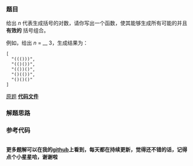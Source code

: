 ### 题目
给出  _n_  代表生成括号的对数，请你写出一个函数，使其能够生成所有可能的并且 **有效的** 括号组合。

例如，给出  _n_ = __ 3，生成结果为：

    
    
    [
      "((()))",
      "(()())",
      "(())()",
      "()(())",
      "()()()"
    ]
    

[原题](https://leetcode-cn.com/problems/generate-parentheses/)    **[代码文件]()**


### 解题思路




### 参考代码

```go


```




**更多题解可以在我的[github](https://github.com/LZH139/leetcode_Go)上看到，每天都在持续更新，觉得还不错的话，记得点个小星星哈，谢谢啦**
